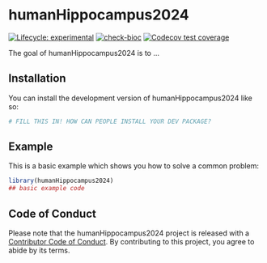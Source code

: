 # humanHippocampus2024

<!-- badges: start -->

[![Lifecycle: experimental](https://img.shields.io/badge/lifecycle-experimental-orange.svg)](https://lifecycle.r-lib.org/articles/stages.html#experimental)
[![check-bioc](https://github.com/christinehou11/humanHippocampus2024/actions/workflows/check-bioc.yml/badge.svg)](https://github.com/christinehou11/humanHippocampus2024/actions/workflows/check-bioc.yml)
[![Codecov test coverage](https://codecov.io/gh/christinehou11/humanHippocampus2024/graph/badge.svg)](https://app.codecov.io/gh/christinehou11/humanHippocampus2024)
<!-- badges: end -->

The goal of humanHippocampus2024 is to ...

## Installation

You can install the development version of humanHippocampus2024 like so:

``` r
# FILL THIS IN! HOW CAN PEOPLE INSTALL YOUR DEV PACKAGE?
```

## Example

This is a basic example which shows you how to solve a common problem:

``` r
library(humanHippocampus2024)
## basic example code
```

## Code of Conduct

Please note that the humanHippocampus2024 project is released with a [Contributor Code of Conduct](https://contributor-covenant.org/version/2/1/CODE_OF_CONDUCT.html). By contributing to this project, you agree to abide by its terms.

